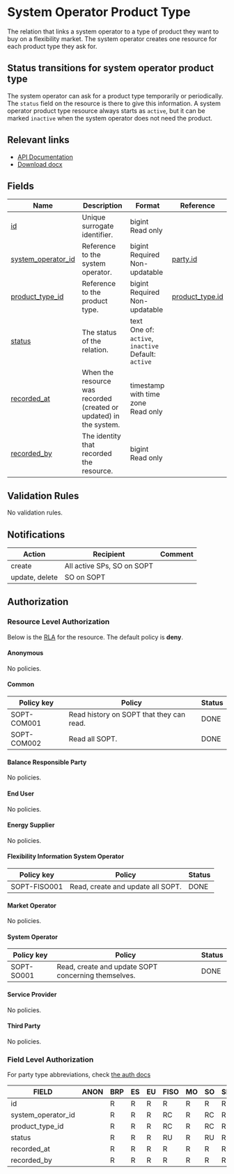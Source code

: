 # System Operator Product Type

The relation that links a system operator to a type of product they want to buy
on a flexibility market. The system operator creates one resource for each
product type they ask for.

## Status transitions for system operator product type

The system operator can ask for a product type temporarily or periodically.
The `status` field on the resource is there to give this information. A system
operator product type resource always starts as `active`, but it can be marked
`inactive` when the system operator does not need the product.

## Relevant links

* [API Documentation](/flex-information-system/api/v0/#/operations/list_system_operator_product_type)
* [Download docx](../download/system_operator_product_type.docx)

## Fields

| Name                                                                                       | Description                                                        | Format                                                      | Reference                                   |
|--------------------------------------------------------------------------------------------|--------------------------------------------------------------------|-------------------------------------------------------------|---------------------------------------------|
| <a name="field-id" href="#field-id">id</a>                                                 | Unique surrogate identifier.                                       | bigint<br/>Read only                                        |                                             |
| <a name="field-system_operator_id" href="#field-system_operator_id">system_operator_id</a> | Reference to the system operator.                                  | bigint<br/>Required<br/>Non-updatable                       | [party.id](party.md#field-id)               |
| <a name="field-product_type_id" href="#field-product_type_id">product_type_id</a>          | Reference to the product type.                                     | bigint<br/>Required<br/>Non-updatable                       | [product_type.id](product_type.md#field-id) |
| <a name="field-status" href="#field-status">status</a>                                     | The status of the relation.                                        | text<br/>One of: `active`, `inactive`<br/>Default: `active` |                                             |
| <a name="field-recorded_at" href="#field-recorded_at">recorded_at</a>                      | When the resource was recorded (created or updated) in the system. | timestamp with time zone<br/>Read only                      |                                             |
| <a name="field-recorded_by" href="#field-recorded_by">recorded_by</a>                      | The identity that recorded the resource.                           | bigint<br/>Read only                                        |                                             |

## Validation Rules

No validation rules.

## Notifications

| Action         | Recipient                  | Comment |
|----------------|----------------------------|---------|
| create         | All active SPs, SO on SOPT |         |
| update, delete | SO on SOPT                 |         |

## Authorization

### Resource Level Authorization

Below is the [RLA](../technical/auth.md#resource-level-authorization-rla) for the
resource. The default policy is **deny**.

#### Anonymous

No policies.

#### Common

| Policy key  | Policy                                   | Status |
|-------------|------------------------------------------|--------|
| SOPT-COM001 | Read history on SOPT that they can read. | DONE   |
| SOPT-COM002 | Read all SOPT.                           | DONE   |

#### Balance Responsible Party

No policies.

#### End User

No policies.

#### Energy Supplier

No policies.

#### Flexibility Information System Operator

| Policy key   | Policy                            | Status |
|--------------|-----------------------------------|--------|
| SOPT-FISO001 | Read, create and update all SOPT. | DONE   |

#### Market Operator

No policies.

#### System Operator

| Policy key | Policy                                              | Status |
|------------|-----------------------------------------------------|--------|
| SOPT-SO001 | Read, create and update SOPT concerning themselves. | DONE   |

#### Service Provider

No policies.

#### Third Party

No policies.

### Field Level Authorization

For party type abbreviations, check [the auth docs](../technical/auth.md#party-market-actors)

| FIELD              | ANON | BRP | ES | EU | FISO | MO | SO | SP | TP |
|--------------------|------|-----|----|----|------|----|----|----|----|
| id                 |      | R   | R  | R  | R    | R  | R  | R  | R  |
| system_operator_id |      | R   | R  | R  | RC   | R  | RC | R  | R  |
| product_type_id    |      | R   | R  | R  | RC   | R  | RC | R  | R  |
| status             |      | R   | R  | R  | RU   | R  | RU | R  | R  |
| recorded_at        |      | R   | R  | R  | R    | R  | R  | R  | R  |
| recorded_by        |      | R   | R  | R  | R    | R  | R  | R  | R  |
